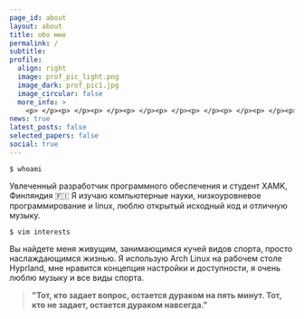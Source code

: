 ```yaml
---
page_id: about
layout: about
title: обо мне
permalink: /
subtitle:
profile:
  align: right
  image: prof_pic_light.png 
  image_dark: prof_pic1.jpg
  image_circular: false 
  more_info: >
    <p> </p><p> </p><p> </p><p> </p><p> </p><p> </p><p> </p><p> </p><p> </p><p> </p><p>Я Андрюха</p>
news: true 
latest_posts: false 
selected_papers: false 
social: true 
---
```


```arduino
$ whoami
```

Увлеченный разработчик программного обеспечения и студент XAMK, Финляндия 🇫🇮
Я изучаю компьютерные науки, низкоуровневое программирование и linux, люблю открытый исходный код и отличную музыку.
```arduino
$ vim interests
```
Вы найдете меня живущим, занимающимся кучей видов спорта, просто наслаждающимся жизнью. Я использую <span style="color: var(--global-theme-color);">Arch Linux</span> на рабочем столе <span style="color: var(--global-theme-color);">Hyprland</span>, мне нравится концепция настройки и доступности, я очень люблю музыку и все виды спорта.
>**"Тот, кто задает вопрос, остается дураком на пять минут. Тот, кто не задает, остается дураком навсегда."**